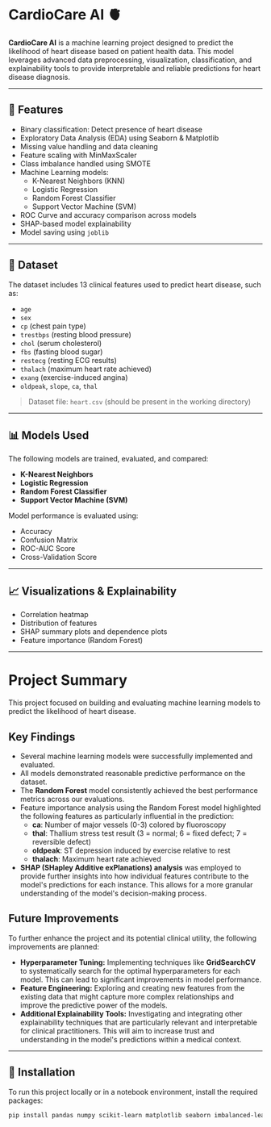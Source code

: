 # CardioCare AI 🫀

**CardioCare AI** is a machine learning project designed to predict the likelihood of heart disease based on patient health data. This model leverages advanced data preprocessing, visualization, classification, and explainability tools to provide interpretable and reliable predictions for heart disease diagnosis.

---

## 📌 Features

- Binary classification: Detect presence of heart disease
- Exploratory Data Analysis (EDA) using Seaborn & Matplotlib
- Missing value handling and data cleaning
- Feature scaling with MinMaxScaler
- Class imbalance handled using SMOTE
- Machine Learning models:
  - K-Nearest Neighbors (KNN)
  - Logistic Regression
  - Random Forest Classifier
  - Support Vector Machine (SVM)
- ROC Curve and accuracy comparison across models
- SHAP-based model explainability
- Model saving using `joblib`

---

## 📁 Dataset

The dataset includes 13 clinical features used to predict heart disease, such as:

- `age`
- `sex`
- `cp` (chest pain type)
- `trestbps` (resting blood pressure)
- `chol` (serum cholesterol)
- `fbs` (fasting blood sugar)
- `restecg` (resting ECG results)
- `thalach` (maximum heart rate achieved)
- `exang` (exercise-induced angina)
- `oldpeak`, `slope`, `ca`, `thal`

> Dataset file: `heart.csv` (should be present in the working directory)

---

## 📊 Models Used

The following models are trained, evaluated, and compared:

- **K-Nearest Neighbors**
- **Logistic Regression**
- **Random Forest Classifier**
- **Support Vector Machine (SVM)**

Model performance is evaluated using:
- Accuracy
- Confusion Matrix
- ROC-AUC Score
- Cross-Validation Score

---

## 📈 Visualizations & Explainability

- Correlation heatmap
- Distribution of features
- SHAP summary plots and dependence plots
- Feature importance (Random Forest)

---

# Project Summary

This project focused on building and evaluating machine learning models to predict the likelihood of heart disease.

## Key Findings

* Several machine learning models were successfully implemented and evaluated.
* All models demonstrated reasonable predictive performance on the dataset.
* The **Random Forest** model consistently achieved the best performance metrics across our evaluations.
* Feature importance analysis using the Random Forest model highlighted the following features as particularly influential in the prediction:
    * **ca**: Number of major vessels (0-3) colored by fluoroscopy
    * **thal**: Thallium stress test result (3 = normal; 6 = fixed defect; 7 = reversible defect)
    * **oldpeak**: ST depression induced by exercise relative to rest
    * **thalach**: Maximum heart rate achieved
* **SHAP (SHapley Additive exPlanations) analysis** was employed to provide further insights into how individual features contribute to the model's predictions for each instance. This allows for a more granular understanding of the model's decision-making process.

## Future Improvements

To further enhance the project and its potential clinical utility, the following improvements are planned:

* **Hyperparameter Tuning:** Implementing techniques like **GridSearchCV** to systematically search for the optimal hyperparameters for each model. This can lead to significant improvements in model performance.
* **Feature Engineering:** Exploring and creating new features from the existing data that might capture more complex relationships and improve the predictive power of the models.
* **Additional Explainability Tools:** Investigating and integrating other explainability techniques that are particularly relevant and interpretable for clinical practitioners. This will aim to increase trust and understanding in the model's predictions within a medical context.

---

## 🔧 Installation

To run this project locally or in a notebook environment, install the required packages:

```bash
pip install pandas numpy scikit-learn matplotlib seaborn imbalanced-learn shap joblib

